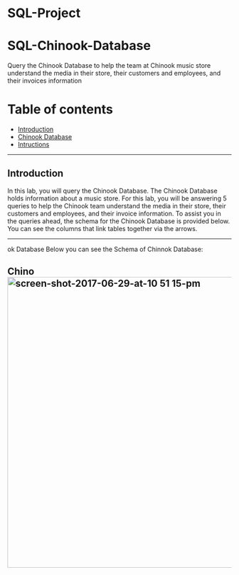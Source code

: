 # SQL-Project
# SQL-Chinook-Database
Query the Chinook Database to help the team at Chinook music store understand the media in their store, their customers and employees, and their invoices information
# Table of contents
- [Introduction](#introduction)
- [Chinook Database](#chinnok-database)
- [Intructions](#instruction)


---
## Introduction
In this lab, you will query the Chinook Database. The Chinook Database holds information about a music store. For this lab, you will be answering 5 queries to help the Chinook team understand the media in their store, their customers and employees, and their invoice information. To assist you in the queries ahead, the schema for the Chinook Database is provided below. You can see the columns that link tables together via the arrows.

---
ok Database
Below you can see the Schema of Chinnok Database:
## Chino<img width="652" alt="screen-shot-2017-06-29-at-10 51 15-pm" src="https://user-images.githubusercontent.com/102859975/161389974-ee2b5185-2895-4824-aea9-48487954b6cf.png">

